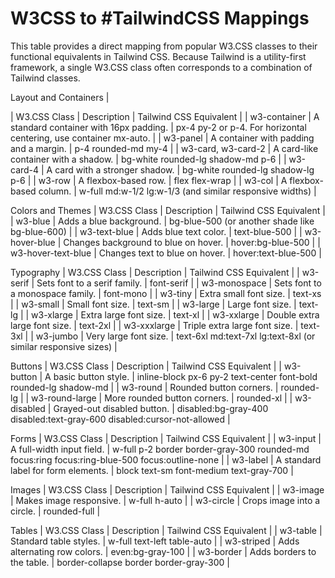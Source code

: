 # W3CSS to #TailwindCSS Mappings

This table provides a direct mapping from popular W3.CSS classes to their functional equivalents in Tailwind CSS. Because Tailwind is a utility-first framework, a single W3.CSS class often corresponds to a combination of Tailwind classes.

Layout and Containers
|

| W3.CSS Class | Description | Tailwind CSS Equivalent |
| w3-container | A standard container with 16px padding. | px-4 py-2 or p-4. For horizontal centering, use container mx-auto. |
| w3-panel | A container with padding and a margin. | p-4 rounded-md my-4 |
| w3-card, w3-card-2 | A card-like container with a shadow. | bg-white rounded-lg shadow-md p-6 |
| w3-card-4 | A card with a stronger shadow. | bg-white rounded-lg shadow-lg p-6 |
| w3-row | A flexbox-based row. | flex flex-wrap |
| w3-col | A flexbox-based column. | w-full md:w-1/2 lg:w-1/3 (and similar responsive widths) |

Colors and Themes
| W3.CSS Class | Description | Tailwind CSS Equivalent |
| w3-blue | Adds a blue background. | bg-blue-500 (or another shade like bg-blue-600) |
| w3-text-blue | Adds blue text color. | text-blue-500 |
| w3-hover-blue | Changes background to blue on hover. | hover:bg-blue-500 |
| w3-hover-text-blue | Changes text to blue on hover. | hover:text-blue-500 |

Typography
| W3.CSS Class | Description | Tailwind CSS Equivalent |
| w3-serif | Sets font to a serif family. | font-serif |
| w3-monospace | Sets font to a monospace family. | font-mono |
| w3-tiny | Extra small font size. | text-xs |
| w3-small | Small font size. | text-sm |
| w3-large | Large font size. | text-lg |
| w3-xlarge | Extra large font size. | text-xl |
| w3-xxlarge | Double extra large font size. | text-2xl |
| w3-xxxlarge | Triple extra large font size. | text-3xl |
| w3-jumbo | Very large font size. | text-6xl md:text-7xl lg:text-8xl (or similar responsive sizes) |

Buttons
| W3.CSS Class | Description | Tailwind CSS Equivalent |
| w3-button | A basic button style. | inline-block px-6 py-2 text-center font-bold rounded-lg shadow-md |
| w3-round | Rounded button corners. | rounded-lg |
| w3-round-large | More rounded button corners. | rounded-xl |
| w3-disabled | Grayed-out disabled button. | disabled:bg-gray-400 disabled:text-gray-600 disabled:cursor-not-allowed |

Forms
| W3.CSS Class | Description | Tailwind CSS Equivalent |
| w3-input | A full-width input field. | w-full p-2 border border-gray-300 rounded-md focus:ring focus:ring-blue-500 focus:outline-none |
| w3-label | A standard label for form elements. | block text-sm font-medium text-gray-700 |

Images
| W3.CSS Class | Description | Tailwind CSS Equivalent |
| w3-image | Makes image responsive. | w-full h-auto |
| w3-circle | Crops image into a circle. | rounded-full |

Tables
| W3.CSS Class | Description | Tailwind CSS Equivalent |
| w3-table | Standard table styles. | w-full text-left table-auto |
| w3-striped | Adds alternating row colors. | even:bg-gray-100 |
| w3-border | Adds borders to the table. | border-collapse border border-gray-300 |